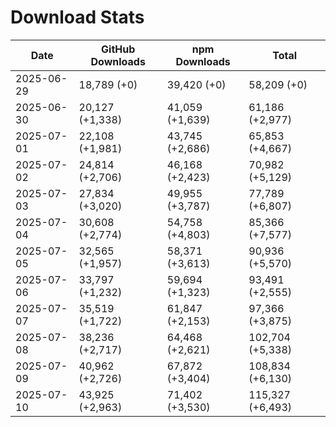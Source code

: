 # Download Stats

| Date       | GitHub Downloads | npm Downloads   | Total            |
| ---------- | ---------------- | --------------- | ---------------- |
| 2025-06-29 | 18,789 (+0)      | 39,420 (+0)     | 58,209 (+0)      |
| 2025-06-30 | 20,127 (+1,338)  | 41,059 (+1,639) | 61,186 (+2,977)  |
| 2025-07-01 | 22,108 (+1,981)  | 43,745 (+2,686) | 65,853 (+4,667)  |
| 2025-07-02 | 24,814 (+2,706)  | 46,168 (+2,423) | 70,982 (+5,129)  |
| 2025-07-03 | 27,834 (+3,020)  | 49,955 (+3,787) | 77,789 (+6,807)  |
| 2025-07-04 | 30,608 (+2,774)  | 54,758 (+4,803) | 85,366 (+7,577)  |
| 2025-07-05 | 32,565 (+1,957)  | 58,371 (+3,613) | 90,936 (+5,570)  |
| 2025-07-06 | 33,797 (+1,232)  | 59,694 (+1,323) | 93,491 (+2,555)  |
| 2025-07-07 | 35,519 (+1,722)  | 61,847 (+2,153) | 97,366 (+3,875)  |
| 2025-07-08 | 38,236 (+2,717)  | 64,468 (+2,621) | 102,704 (+5,338) |
| 2025-07-09 | 40,962 (+2,726)  | 67,872 (+3,404) | 108,834 (+6,130) |
| 2025-07-10 | 43,925 (+2,963)  | 71,402 (+3,530) | 115,327 (+6,493) |
